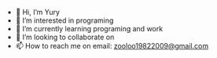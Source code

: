 - 👋 Hi, I’m Yury
- 👀 I’m interested in programing
- 🌱 I’m currently learning programing and work
- 💞️ I’m looking to collaborate on 
- 📫 How to reach me on email: zooloo19822009@gmail.com

<!---
Zooloo82/Zooloo82 is a ✨ special ✨ repository because its `README.md` (this file) appears on your GitHub profile.
You can click the Preview link to take a look at your changes.
--->
